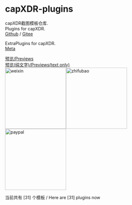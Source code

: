 # capXDR-plugins

capXDR截图模板仓库.  
Plugins for capXDR.  
[Github](https://github.com/lihaoyun6/capXDR-plugins) / [Gitee](https://gitee.com/lihaoyun/capXDR-plugins) 

ExtraPlugins for capXDR.  
[Meta](https://design.facebook.com/toolsandresources/devices/)

[预览/Previews](./thumbs/thumbs.md)  
[预览(纯文字)/Previews(text only)](./thumbs/textlist.md)  
<img src="donate/weixin.jpg" alt="weixin" width="200" /><img src="donate/zhifubao.jpg" alt="zhifubao" width="200" /><img src="donate/paypal.jpg" alt="paypal" width="200" />

当前共有 [31] 个模板 / Here are [31] plugins now


